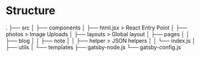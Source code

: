 # Structure
.
├── src
│  ├── components
│  ├── html.jsx           > React Entry Point
│  ├── photos             > Image Uploads
│  ├── layouts            > Global layout
│  ├── pages
│  │  ├── blog
│  │  ├── note
│  │  ├── helper          > JSON helpers
│  │  └── index.js
│  ├── utils
│  └── templates
├── gatsby-node.js 
└── gatsby-config.js
